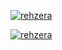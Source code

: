 [![rehzera](https://github-readme-stats.vercel.app/api?username=renanberton&themes=dark)](https://github.com/renanberton) 

[![rehzera](https://github-readme-stats.vercel.app/top-langs/username=renanberton&themes=dark)](https://github.com/renanberton) 

